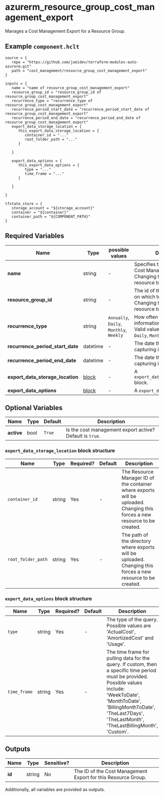 # azurerm_resource_group_cost_management_export

Manages a Cost Management Export for a Resource Group.

## Example `component.hclt`

```hcl
source = {
   repo = "https://github.com/jumidev/terraform-modules-auto-azurerm.git"   
   path = "cost_management/resource_group_cost_management_export"   
}

inputs = {
   name = "name of resource_group_cost_management_export"   
   resource_group_id = "resource_group_id of resource_group_cost_management_export"   
   recurrence_type = "recurrence_type of resource_group_cost_management_export"   
   recurrence_period_start_date = "recurrence_period_start_date of resource_group_cost_management_export"   
   recurrence_period_end_date = "recurrence_period_end_date of resource_group_cost_management_export"   
   export_data_storage_location = {
      this_export_data_storage_location = {
         container_id = "..."         
         root_folder_path = "..."         
      }
      
   }
   
   export_data_options = {
      this_export_data_options = {
         type = "..."         
         time_frame = "..."         
      }
      
   }
   
}

tfstate_store = {
   storage_account = "${storage_account}"   
   container = "${container}"   
   container_path = "${COMPONENT_PATH}"   
}

```

## Required Variables

| Name | Type |  possible values |  Description |
| ---- | --------- |  ----------- | ----------- |
| **name** | string |  -  |  Specifies the name of the Cost Management Export. Changing this forces a new resource to be created. | 
| **resource_group_id** | string |  -  |  The id of the resource group on which to create an export. Changing this forces a new resource to be created. | 
| **recurrence_type** | string |  `Annually`, `Daily`, `Monthly`, `Weekly`  |  How often the requested information will be exported. Valid values include `Annually`, `Daily`, `Monthly`, `Weekly`. | 
| **recurrence_period_start_date** | datetime |  -  |  The date the export will start capturing information. | 
| **recurrence_period_end_date** | datetime |  -  |  The date the export will stop capturing information. | 
| **export_data_storage_location** | [block](#export_data_storage_location-block-structure) |  -  |  A `export_data_storage_location` block. | 
| **export_data_options** | [block](#export_data_options-block-structure) |  -  |  A `export_data_options` block. | 

## Optional Variables

| Name | Type |  Default  |  Description |
| ---- | --------- |  ----------- | ----------- |
| **active** | bool |  `True`  |  Is the cost management export active? Default is `true`. | 

### `export_data_storage_location` block structure

| Name | Type | Required? | Default | Description |
| ---- | ---- | --------- | ------- | ----------- |
| `container_id` | string | Yes | - | The Resource Manager ID of the container where exports will be uploaded. Changing this forces a new resource to be created. |
| `root_folder_path` | string | Yes | - | The path of the directory where exports will be uploaded. Changing this forces a new resource to be created. |

### `export_data_options` block structure

| Name | Type | Required? | Default | Description |
| ---- | ---- | --------- | ------- | ----------- |
| `type` | string | Yes | - | The type of the query. Possible values are 'ActualCost', 'AmortizedCost' and 'Usage'. |
| `time_frame` | string | Yes | - | The time frame for pulling data for the query. If custom, then a specific time period must be provided. Possible values include: 'WeekToDate', 'MonthToDate', 'BillingMonthToDate', 'TheLast7Days', 'TheLastMonth', 'TheLastBillingMonth', 'Custom'. |



## Outputs

| Name | Type | Sensitive? | Description |
| ---- | ---- | --------- | --------- |
| **id** | string | No  | The ID of the Cost Management Export for this Resource Group. | 

Additionally, all variables are provided as outputs.
